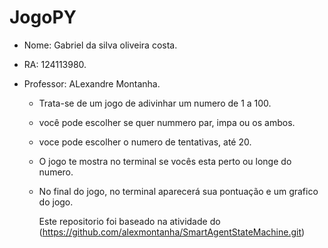 # JogoPY

- Nome: Gabriel da silva oliveira costa.
- RA: 124113980.
- Professor: ALexandre Montanha.

  * Trata-se de um jogo de adivinhar um numero de 1 a 100.
  * você pode escolher se quer nummero par, impa ou os ambos.
  * voce pode escolher o numero de tentativas, até 20.
  * O jogo te mostra no terminal se vocês esta perto ou longe do numero.
  * No final do jogo, no terminal aparecerá sua pontuação e um grafico do jogo.
 
    Este repositorio foi baseado na atividade do (https://github.com/alexmontanha/SmartAgentStateMachine.git)
